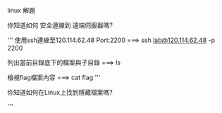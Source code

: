 linux 解題

你知道如何 安全連線到 遠端伺服器嗎?

'''
使用ssh連線至120.114.62.48 Port:2200 ===> ssh lab@120.114.62.48 -p 2200

  列出當前目錄底下的檔案與子目錄 ===> ls

  檢視flag檔案內容 ===> cat flag
'''


你知道如何在Linux上找到隱藏檔案嗎?

'''

